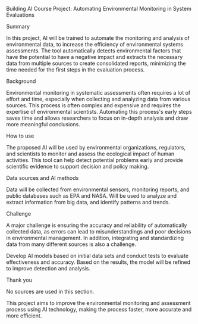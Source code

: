 Building AI Course Project: Automating Environmental Monitoring in System Evaluations

Summary

In this project, AI will be trained to automate the monitoring and analysis of environmental data, to increase the efficiency of environmental systems assessments. The tool automatically detects environmental factors that have the potential to have a negative impact and extracts the necessary data from multiple sources to create consolidated reports, minimizing the time needed for the first steps in the evaluation process.

Background

Environmental monitoring in systematic assessments often requires a lot of effort and time, especially when collecting and analyzing data from various sources. This process is often complex and expensive and requires the expertise of environmental scientists. Automating this process's early steps saves time and allows researchers to focus on in-depth analysis and draw more meaningful conclusions.

How to use

The proposed AI will be used by environmental organizations, regulators, and scientists to monitor and assess the ecological impact of human activities. This tool can help detect potential problems early and provide scientific evidence to support decision and policy making.

Data sources and AI methods

Data will be collected from environmental sensors, monitoring reports, and public databases such as EPA and NASA. Will be used to analyze and extract information from big data, and identify patterns and trends.

Challenge

A major challenge is ensuring the accuracy and reliability of automatically collected data, as errors can lead to misunderstandings and poor decisions in environmental management. In addition, integrating and standardizing data from many different sources is also a challenge.

Develop AI models based on initial data sets and conduct tests to evaluate effectiveness and accuracy. Based on the results, the model will be refined to improve detection and analysis.

Thank you

No sources are used in this section.

This project aims to improve the environmental monitoring and assessment process using AI technology, making the process faster, more accurate and more efficient.
